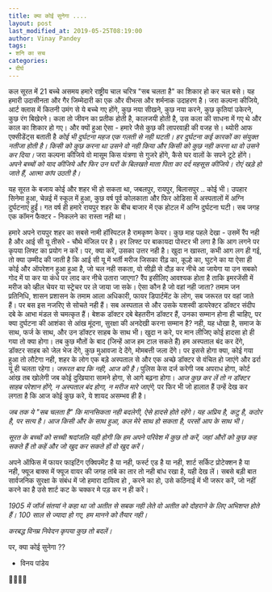 ```yaml
---
title: क्या कोई सुनेगा ....
layout: post
last_modified_at: 2019-05-25T08:19:00
author: Vinay Pandey
tags:
- शनि का सच
categories:
- दीर्घ
---
```

कल सूरत में 21 बच्चे असमय  हमारे राष्ट्रीय चाल चरित्र "सब चलता है" का शिकार हो कर चल बसे। यह हमारी उदासीनता और गैर जिम्मेदारी का एक और वीभत्स और शर्मनाक उदाहरण है। जरा कल्पना कीजिये, आर्ट क्लास में कितनी उमंग से ये बच्चे गए होंगे, कुछ नया सीखने, कुछ नया करने, कुछ कृतियां उकेरने, कुछ रंग बिखेरने। कला तो जीवन का प्रतीक होती है, कालजयी होती है, उस कला की साधना में गए थे और काल का शिकार हो गए। और क्यों हुआ ऐसा - हमारे जैसे कुछ की लापरवाही की वजह से। थ्योरी आफ एक्सीडेंट्स बताती है *कोई भी दुर्घटना महज एक गलती से नही घटती। हर दुर्घटना कई कारकों का संयुक्त नतीजा होती है। किसी को कुछ करना था उसने वो नही किया और किसी को कुछ नही करना था वो उसने कर दिया।* जरा कल्पना कीजिये वो मासूम किस यंत्रणा से गुजरे होंगे, कैसे घर वालों के सपने टूटे होंगे। *अपने बच्चों को याद कीजिये और फिर उन घरों के  बिलखते माता पिता का दर्द महसूस कीजिये। रोएं खड़े हो जाते हैं, आत्मा कांप उठती है।*  

यह सूरत के बजाय कोई और शहर भी हो सकता था, जबलपुर, रायपुर, बिलासपुर .. कोई भी। उपहार सिनेमा हुआ, चेन्नई में स्कूल में हुआ, कुछ वर्ष पूर्व कोलकाता और फिर ओडिसा में अस्पतालों में अग्नि दुर्घटनाएं हुईं। गत वर्ष ही हमारे रायपुर शहर के  बीच बाजार में एक होटल में अग्नि दुर्घटना घटी। सब जगह एक कॉमन फैक्टर - निकलने का रास्ता नही था। 

हमारे अपने रायपुर शहर का सबसे नामी हॉस्पिटल है रामकृष्ण केयर। कुछ माह पहले देखा - उसमें रैंप नही है और आई सी यू तीसरे - चौथे मंजिल पर है। हर लिफ्ट पर बाकायदा पोस्टर भी लगा है कि आग लगने पर कृपया लिफ्ट का प्रयोग न करें। पर, क्या करें, उसका उत्तर नही है। खुदा न खास्ता, कभी आग लग ही गई, तो क्या उम्मीद की जाती है कि आई सी यू में भर्ती मरीज जिसका रीढ़ का, कूल्हे का, घुटने का या ऐसा ही कोई और ऑपरेशन हुआ हुआ है, जो चल नही सकता, वो सीढ़ी से दौड़ कर नीचे आ जायेगा या उन सबको गोद में पा कर या कंधे पर लाद कर नीचे उतारा जाएगा? रैंप इसीलिए आवश्यक होता है ताकि इमरजेंसी में मरीज को व्हील चेयर या स्ट्रेचर पर ले जाया जा सके। ऐसा कौन है जो वहां नही जाता? तमाम जन प्रतिनिधि, शासन प्रशासन के तमाम आला अधिकारी, फायर डिपार्टमेंट के लोग, सब जरूरत पर वहां जाते हैं। पर बस इस नजरिए से सोचते नही हैं। सब अस्पताल से और उसके यशस्वी डायरेक्टर डॉक्टर संदीप दबे के आभा मंडल से चमत्कृत हैं। बेशक डॉक्टर दबे बेहतरीन डॉक्टर हैं, उनका सम्मान होना ही चाहिए, पर क्या दुर्घटना की आशंका से आंख मूंदना, सुरक्षा की अनदेखी करना सम्मान है? नही, यह धोखा है, समाज के साथ, फर्ज के साथ, और उन डॉक्टर साहब के साथ भी। खुदा न करे, पर मान लीजिए कोई हादसा हो ही गया तो क्या होगा। तब कुछ मौतों के बाद (जिन्हें आज हम टाल सकते हैं) हम अस्पताल बंद कर देंगे, डॉक्टर साहब को जेल भेज देंगे, कुछ मुआवजा दे देंगे, मोमबत्ती जला देंगे। पर इससे होगा क्या, कोई गया हुआ तो लौटेगा नही, शहर के लोग एक बड़े अस्पताल से और एक अच्छे डॉक्टर से वंचित हो जाएंगे और ढर्रा यूं ही चलता रहेगा। *जरूरत बाद कि नही, आज की है।* पुलिस केस दर्ज करेगी जब अपराध होगा, कोर्ट आंख तब खोलेगी जब कोई दुखियारा सामने होगा, से आगे बढ़ना होगा। *आज कुछ कर लें तो न डॉक्टर साहब परेशान होंगे, न अस्पताल बंद होगा, न मरीज मारे जाएंगे,* पर फिर भी जो हालात हैं उन्हें देख कर लगता है कि आज कोई कुछ करे, ये शायद असम्भव ही है।

*जब तक ये "सब चलता है" कि मानसिकता नही बदलेगी, ऐसे हादसे होते रहेंगे। यह अप्रिय है, कटु है, कठोर है, पर सत्य है। आज किसी और के साथ हुआ, कल मेरे साथ हो सकता है, परसों आप के साथ भी।* 

*सूरत के बच्चों को सच्ची श्रदांजलि यही होगी कि हम अपने परिवेश में कुछ तो करें, जहां औरों को कुछ कह सकते हैं तो कहें और जो खुद कर सकते हों वो खुद करें।* 

अपने ऑफिस में फायर फाइटिंग एक्विपमेंट है या नही, फर्स्ट एड है या नही, शार्ट सर्किट प्रोटेक्शन है या नही, फ्यूज बाक्स में फ्यूज वायर की जगह तांबे का तार तो नही बांध रखा है, यही देख लें। सबसे बड़ी बात सार्वजनिक सुरक्षा के संबंध में जो हमारा दायित्व हो , करने का हो, उसे कठिनाई में भी जरूर करें, जो नहीं करने का है उसे शार्ट कट के चक्कर मे पड़ कर न ही करें। 

*1905 में जॉर्ज संतयां ने कहा था जो अतीत से सबक नही लेते वो अतीत को दोहराने के लिए अभिशप्त होते हैं। 100 साल से ज्यादा हो गए, हम मानने को तैयार नही।* 

*करबद्ध विनम्र निवेदन कृपया कुछ तो बदलें।* 

पर, क्या कोई सुनेगा ??

- विनय पांडेय

🙏🙏🙏🙏


